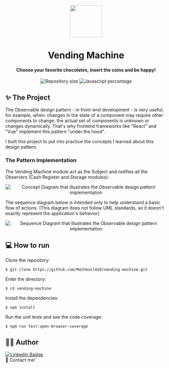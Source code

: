 <div align="center">
  <img src="https://user-images.githubusercontent.com/17602947/165657969-537df29a-14ff-4c1e-90cb-94a8babd333b.png" height="100">
    <h1 align="center">Vending Machine</h1>
</div>

<h4 align="center">
  Choose your favorite chocolates, insert the coins and be happy!
</h4>

<p align="center">
  <img alt="Repository size" src="https://img.shields.io/github/repo-size/Matheuslm10/vending-machine?style=plastic">
  <img alt="Javascript percentage" src="https://img.shields.io/github/languages/top/Matheuslm10/vending-machine?style=plastic">  
</p>

## :sparkles: The Project

The Observable design pattern - in front-end development - is very useful, for example, when: changes in the state of a component may require other components to change; the actual set of components is unknown or changes dynamically. That's why frontend frameworks like "React" and "Vue" implement this pattern "under the hood". 

I built this project to put into practice the concepts I learned about this design pattern.

### The Pattern Implementation

The Vending Machine module act as the Subject and notifies all the Observers (Cash Register and Storage modules):

<p align="center">
  <img alt="Concept Diagram that illustrates the Observable design pattern implementation" src="https://user-images.githubusercontent.com/17602947/165660926-3bbc56fa-07a5-49e4-a1e0-b0cada66da9f.svg"> 
</p>

The sequence diagram below is intended only to help understand a basic flow of actions. (This diagram does not follow UML standards, so it doesn't exactly represent the application's behavior)

<p align="center">
  <img alt="Sequence Diagram that illustrates the Observable design pattern implementation" src="https://user-images.githubusercontent.com/17602947/165662132-a6e51878-13dd-4e01-91ae-2c4e750f159b.svg"> 
</p>

## :computer: How to run

Clone the repository:

```
$ git clone https://github.com/Matheuslm10/vending-machine.git
```

Enter the directory:

```
$ cd vending-machine
```

Install the dependencies:

```
$ npm install
```

Run the unit tests and see the code coverage:

```
$ npm run test:open-browser-coverage
```

## :man_technologist: Author

[![Linkedin Badge](https://img.shields.io/badge/-Matheus_Machado-blue?style=flat-square&logo=Linkedin&logoColor=white)](https://www.linkedin.com/in/matheusmachado-dev/)  
:wave: Contact me!
